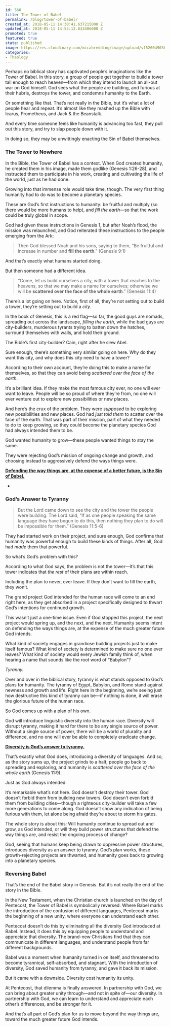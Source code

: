 ```yaml
---
id: 560
title: The Tower of Babel
permalink: /blog/tower-of-babel/
created_at: 2018-05-11 14:30:41.637215000 Z
updated_at: 2018-05-11 14:53:12.833406000 Z
promoted: true
featured: true
state: published
image: https://res.cloudinary.com/micahredding/image/upload/v1526049036/iqnbl1ls8zem4rcgpole.jpg
categories:
- Theology
---
```

Perhaps no biblical story has captivated people’s imaginations like the Tower of Babel. In this story, a group of people get together to build a tower tall enough to reach heaven—from which they intend to launch an all-out war on God himself. God sees what the people are building, and furious at their hubris, destroys the tower, and condemns humanity to the Earth.

Or something like that. That’s not really in the Bible, but it’s what a lot of people hear and repeat. It’s almost like they mashed up the Bible with Icarus, Prometheus, and Jack & the Beanstalk. 

And every time someone feels like humanity is advancing too fast, they pull out this story, and try to slap people down with it. 

In doing so, they may be unwittingly enacting the Sin of Babel themselves.

### The Tower to Nowhere

In the Bible, the Tower of Babel has a context. When God created humanity, he created them in his image, made them godlike (Genesis 1:26-28), and instructed them to participate in his work, creating and cultivating the life of the world, just as he had done.

Growing into that immense role would take time, though. The very first thing humanity had to do was to become a planetary species.

These are God’s first instructions to humanity: be fruitful and multiply (so there would be more humans to help), and *fill the earth*—so that the work could be truly global in scope.

God had given these instructions in Genesis 1, but after Noah’s flood, the mission was relaunched, and God reiterated these instructions to the people emerging from the Ark:

> Then God blessed Noah and his sons, saying to them, “Be fruitful and increase in number and **fill the earth**.” (Genesis 9:1)

And that’s exactly what humans started doing. 

But then someone had a different idea.

> “Come, let us build ourselves a city, with a tower that reaches to the heavens, so that we may make a name for ourselves; otherwise we will be **scattered over the face of the whole earth**.” (Genesis 11:4)

There’s a lot going on here. Notice, first of all, they’re not setting out to build a tower, they’re setting out to build a *city*. 

In the book of Genesis, this is a red flag—so far, the good guys are nomads, spreading out across the landscape, *filling the earth*, while the bad guys are city-builders, murderous tyrants trying to batten down the hatches, surround themselves with walls, and hold their ground.

The Bible’s first city-builder? Cain, right after he slew Abel.

Sure enough, there’s something very similar going on here. Why do they want this city, and why does this city need to have a tower? 

According to their own account, they’re doing this to make a name for themselves, so that they can avoid being *scattered over the face of the earth*.

It’s a brilliant idea. If they make the most famous city ever, no one will ever want to leave. People will be so proud of where they’re from, no one will ever venture out to explore new possibilities or new places.

And here’s the crux of the problem. They were *supposed* to be exploring new possibilities and new places. God had *just told them* to scatter over the face of the earth. That was part of their mission, part of what they needed to do to keep growing, so they could become the planetary species God had always intended them to be.

God wanted humanity to grow—these people wanted things to stay the same.

They were rejecting God’s mission of ongoing change and growth, and choosing instead to aggressively defend the ways things were.

**[Defending the way things are, at the expense of a better future, is the Sin of Babel.](https://www.micahredding.com/blog/tower-of-babel "#tweet-this")**

-

### God’s Answer to Tyranny

> But the Lord came down to see the city and the tower the people were building. The Lord said, “If as one people speaking the same language they have begun to do this, then nothing they plan to do will be impossible for them.” (Genesis 11:5-6)

They had started work on their project, and sure enough, God confirms that humanity was powerful enough to build these kinds of things. After all, God had *made* them that powerful. 

So what’s God’s problem with this? 

According to what God says, the problem is not the tower—it’s that this tower indicates that *the rest* of their plans are within reach. 

Including the plan to never, ever leave. If they don’t want to fill the earth, they won’t. 

The grand project God intended for the human race will come to an end right here, as they get absorbed in a project specifically designed to thwart God’s intentions for continued growth.

This wasn’t just a one-time issue. Even if God stopped this project, the next project would spring up, and the next, and the next. Humanity seems intent on defending the ways things are, at the expense of the much greater future God intends.

What kind of society engages in grandiose building projects just to make itself famous? What kind of society is determined to make sure no one ever leaves? What kind of society would every Jewish family think of, when hearing a name that sounds like the root word of “Babylon”?

*Tyranny.*

Over and over in the biblical story, tyranny is what stands opposed to God’s plans for humanity. The tyranny of Egypt, Babylon, and Rome stand against newness and growth and life. Right here in the beginning, we’re seeing just how destructive this kind of tyranny can be—if nothing is done, it will erase the glorious future of the human race.

So God comes up with a plan of his own. 

God will introduce linguistic diversity into the human race. Diversity will disrupt tyranny, making it hard for there to be any single source of power. Without a single source of power, there will be a world of plurality and difference, and no one will ever be able to completely eradicate change. 

**[Diversity is God’s answer to tyranny.](https://www.micahredding.com/blog/tower-of-babel "#tweet-this")**

That’s exactly what God does, introducing a diversity of languages. And so, as the story sums up, the project grinds to a halt, people go back to spreading and exploring, and humanity is *scattered over the face of the whole earth* (Genesis 11:9).

Just as God always intended.

It’s remarkable what’s not here. God doesn’t destroy their tower. God doesn’t forbid them from building new towers. God doesn’t even forbid them from building cities—though a righteous city-builder will take a few more generations to come along. God doesn’t show any indication of being furious with them, let alone being afraid they’re about to storm his gates.

The whole story is about this: Will humanity continue to spread out and grow, as God intended, or will they build power structures that defend the way things are, and resist the ongoing process of change?

God, seeing that humans keep being drawn to oppressive power structures, introduces diversity as an answer to tyranny. God’s plan works, these growth-rejecting projects are thwarted, and humanity goes back to growing into a planetary species.

### Reversing Babel

That’s the end of the Babel story in Genesis. But it’s not really the end of the story in the Bible. 

In the New Testament, when the Christian church is launched on the day of Pentecost, the Tower of Babel is symbolically reversed. Where Babel marks the introduction of the confusion of different languages, Pentecost marks the beginning of a new unity, where everyone can understand each other. 

Pentecost doesn’t do this by eliminating all the diversity God introduced at Babel. Instead, it does this by equipping people to understand and appreciate that diversity. The brand-new Christians find that they can communicate in different languages, and understand people from far different backgrounds.

Babel was a moment when humanity turned in on itself, and threatened to become tyrannical, self-absorbed, and stagnant. With the introduction of diversity, God saved humanity from tyranny, and gave it back its mission.

But it came with a downside. Diversity cost humanity its unity. 

At Pentecost, that dilemma is finally answered. In partnership with God, we can bring about greater unity through—and not in spite of—our diversity. In partnership with God, we can learn to understand and appreciate each other’s differences, and be stronger for it.

And that’s all part of God’s plan for us to move beyond the way things are, toward the much greater future God intends.

